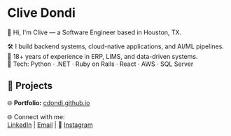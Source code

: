 # Clive Dondi

👋 Hi, I'm Clive — a Software Engineer based in Houston, TX.

🛠️ I build backend systems, cloud-native applications, and AI/ML pipelines.  
💼 18+ years of experience in ERP, LIMS, and data-driven systems.  
🔧 Tech: Python · .NET · Ruby on Rails · React · AWS · SQL Server

## 🚀 Projects
🌐 **Portfolio:** [cdondi.github.io](https://cdondi.github.io/)

🌐 Connect with me:  
[LinkedIn](https://linkedin.com/in/clivedondi) | [Email](mailto:clivedondi@hotmail.com) | 📸 [Instagram](https://www.instagram.com/clive.dondi)

